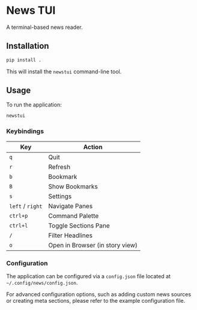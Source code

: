# News TUI

A terminal-based news reader.

## Installation

```bash
pip install .
```

This will install the `newstui` command-line tool.

## Usage

To run the application:

```bash
newstui
```

### Keybindings

| Key                | Action                   |
| ------------------ | ------------------------ |
| `q`                | Quit                     |
| `r`                | Refresh                  |
| `b`                | Bookmark                 |
| `B`                | Show Bookmarks           |
| `s`                | Settings                 |
| `left` / `right`   | Navigate Panes           |
| `ctrl+p`           | Command Palette          |
| `ctrl+l`           | Toggle Sections Pane     |
| `/`                | Filter Headlines         |
| `o`                | Open in Browser (in story view) |

### Configuration

The application can be configured via a `config.json` file located at `~/.config/news/config.json`.

For advanced configuration options, such as adding custom news sources or creating meta sections, please refer to the example configuration file.